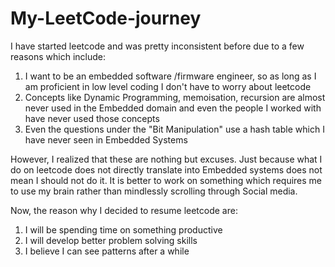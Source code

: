 # My-LeetCode-journey
I have started leetcode and was pretty inconsistent before due to a few reasons which include:
1. I want to be an embedded software /firmware engineer, so as long as I am proficient in low level coding I don't have to worry about leetcode
2. Concepts like Dynamic Programming, memoisation, recursion are almost never used in the Embedded domain and even the people I worked with have never used those concepts
3. Even the questions under the "Bit Manipulation" use a hash table which I have never seen in Embedded Systems

However, I realized that these are nothing but excuses.
Just because what I do on leetcode does not directly translate into Embedded systems does not mean I should not do it. It is better to work on something which requires me to use my brain rather than mindlessly scrolling through Social media.

Now, the reason why I decided to resume leetcode are:
1. I will be spending time on something productive
2. I will develop better problem solving skills
3. I believe I can see patterns after a while
